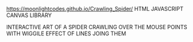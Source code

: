 https://moonlightcodes.github.io/Crawling_Spider/
HTML JAVASCRIPT CANVAS LIBRARY 

INTERACTIVE ART OF A SPIDER CRAWLING OVER THE MOUSE POINTS WITH WIGGILE EFFECT OF LINES JOING THEM
